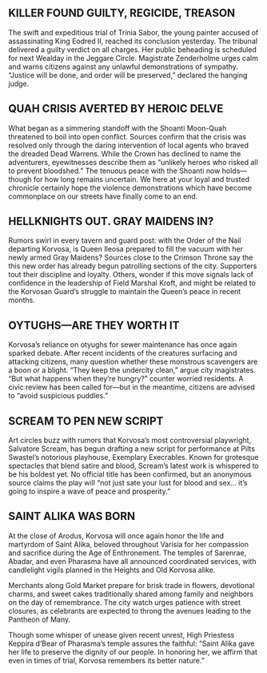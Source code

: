 ## KILLER FOUND GUILTY, REGICIDE, TREASON
The swift and expeditious trial of Trinia Sabor, the young painter accused of assassinating King Eodred II, reached its conclusion yesterday. The tribunal delivered a guilty verdict on all charges. Her public beheading is scheduled for next Wealday in the Jeggare Circle. Magistrate Zenderholme urges calm and warns citizens against any unlawful demonstrations of sympathy. “Justice will be done, and order will be preserved,” declared the hanging judge.

## QUAH CRISIS AVERTED BY HEROIC DELVE
What began as a simmering standoff with the Shoanti Moon-Quah threatened to boil into open conflict. Sources confirm that the crisis was resolved only through the daring intervention of local agents who braved the dreaded Dead Warrens. While the Crown has declined to name the adventurers, eyewitnesses describe them as “unlikely heroes who risked all to prevent bloodshed.” The tenuous peace with the Shoanti now holds—though for how long remains uncertain. We here at your loyal and trusted chronicle certainly hope the violence demonstrations which have become commonplace on our streets have finally come to an end.

## HELLKNIGHTS OUT. GRAY MAIDENS IN?
Rumors swirl in every tavern and guard post: with the Order of the Nail departing Korvosa, is Queen Ileosa prepared to fill the vacuum with her newly armed Gray Maidens? Sources close to the Crimson Throne say the this new order has already begun patrolling sections of the city. Supporters tout their discipline and loyalty. Others, wonder if this move signals lack of confidence in the leadership of Field Marshal Kroft, and might be related to the Korvosan Guard’s struggle to maintain the Queen’s peace in recent months.

## OYTUGHS—ARE THEY WORTH IT
Korvosa’s reliance on otyughs for sewer maintenance has once again sparked debate. After recent incidents of the creatures surfacing and attacking citizens, many question whether these monstrous scavengers are a boon or a blight. “They keep the undercity clean,” argue city magistrates. “But what happens when they’re hungry?” counter worried residents. A civic review has been called for—but in the meantime, citizens are advised to “avoid suspicious puddles.”

## SCREAM TO PEN NEW SCRIPT
Art circles buzz with rumors that Korvosa’s most controversial playwright, Salvatore Scream, has begun drafting a new script for performance at Pilts Swastel’s notorious playhouse, Exemplary Execrables. Known for grotesque spectacles that blend satire and blood, Scream’s latest work is whispered to be his boldest yet. No official title has been confirmed, but an anonymous source claims the play will “not just sate your lust for blood and sex… it’s going to inspire a wave of peace and prosperity.”

## SAINT ALIKA WAS BORN

At the close of Arodus, Korvosa will once again honor the life and martyrdom of Saint Alika, beloved throughout Varisia for her compassion and sacrifice during the Age of Enthronement. The temples of Sarenrae, Abadar, and even Pharasma have all announced coordinated services, with candlelight vigils planned in the Heights and Old Korvosa alike.

Merchants along Gold Market prepare for brisk trade in flowers, devotional charms, and sweet cakes traditionally shared among family and neighbors on the day of remembrance. The city watch urges patience with street closures, as celebrants are expected to throng the avenues leading to the Pantheon of Many.

Though some whisper of unease given recent unrest, High Priestess Keppira d’Bear of Pharasma’s temple assures the faithful: “Saint Alika gave her life to preserve the dignity of our people. In honoring her, we affirm that even in times of trial, Korvosa remembers its better nature.”